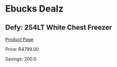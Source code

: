 
# Ebucks Dealz
## Defy: 254LT White Chest Freezer
[Product Page](https://www.ebucks.com/web/shop/productSelected.do?prodId=779050567&catId=704989856)

Price: R4799.00

Savings: 200.0


	